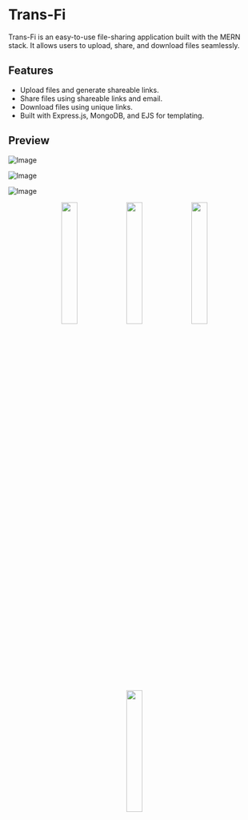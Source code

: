 # Trans-Fi

Trans-Fi is an easy-to-use file-sharing application built with the MERN stack. It allows users to upload, share, and download files seamlessly.

## Features

- Upload files and generate shareable links.
- Share files using shareable links and email.
- Download files using unique links.
- Built with Express.js, MongoDB, and EJS for templating.

## Preview

![Image](https://github.com/user-attachments/assets/b040a842-693d-48f9-a85a-1f1586c8c680)

![Image](https://github.com/user-attachments/assets/82765874-0451-4d68-9275-733eceb43905)

![Image](https://github.com/user-attachments/assets/773d4e72-e277-450b-b266-c2dee7453912)

<p align="center">
  <img src="https://github.com/user-attachments/assets/2a94466e-bb42-48b7-ac01-130d5ac45079" width="25%">
  <img src="https://github.com/user-attachments/assets/c64004e7-1d9b-4960-9cee-2e53a8ec4121" width="25%">
  <img src="https://github.com/user-attachments/assets/ee6edfd4-3cbf-420b-8e8d-5e2a30072c44" width="25%">
  <img src="https://github.com/user-attachments/assets/8c7ad994-1586-4231-a731-5e07baf310e8" width="25%"
</p>
